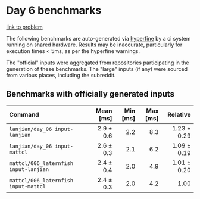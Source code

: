 # Day 6 benchmarks

[link to problem](http://adventofcode.com/2021/day/6)

The following benchmarks are auto-generated via [hyperfine](https://github.com/sharkdp/hyperfine) by a ci system running on shared hardware. Results may be inaccurate, particularly for execution times < 5ms, as per the hyperfine warnings.

The "official" inputs were aggregated from repositories participating in the generation of these benchmarks. The "large" inputs (if any) were sourced from various places, including the subreddit.

## Benchmarks with officially generated inputs
| Command | Mean [ms] | Min [ms] | Max [ms] | Relative |
|:---|---:|---:|---:|---:|
| `lanjian/day_06 input-lanjian` | 2.9 ± 0.6 | 2.2 | 8.3 | 1.23 ± 0.29 |
| `lanjian/day_06 input-mattcl` | 2.6 ± 0.3 | 2.1 | 6.2 | 1.09 ± 0.19 |
| `mattcl/006_laternfish input-lanjian` | 2.4 ± 0.4 | 2.0 | 4.9 | 1.01 ± 0.20 |
| `mattcl/006_laternfish input-mattcl` | 2.4 ± 0.3 | 2.0 | 4.2 | 1.00 |
